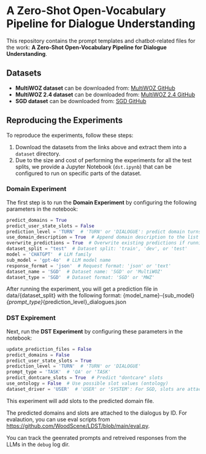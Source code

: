 # A Zero-Shot Open-Vocabulary Pipeline for Dialogue Understanding

This repository contains the prompt templates and chatbot-related files for the work: **A Zero-Shot Open-Vocabulary Pipeline for Dialogue Understanding**.

## Datasets

- **MultiWOZ dataset** can be downloaded from: [MultiWOZ GitHub](https://github.com/budzianowski/multiwoz)
- **MultiWOZ 2.4 dataset** can be downloaded from: [MultiWOZ 2.4 GitHub](https://github.com/smartyfh/MultiWOZ2.4)
- **SGD dataset** can be downloaded from: [SGD GitHub](https://github.com/google-research-datasets/dstc8-schema-guided-dialogue)

## Reproducing the Experiments

To reproduce the experiments, follow these steps:

1. Download the datasets from the links above and extract them into a `dataset` directory.
2. Due to the size and cost of performing the experiments for all the test splits, we provide a Jupyter Notebook (`dst.ipynb`) that can be configured to run on specific parts of the dataset.
   
### Domain Experiment

The first step is to run the **Domain Experiment** by configuring the following parameters in the notebook:

```python
predict_domains = True
predict_user_state_slots = False
prediction_level = 'TURN'  # 'TURN' or 'DIALOGUE': predict domain turns one by one or as part of the full dialogue
use_domain_description = True  # Append domain description to the list of domains
overwrite_predictions = True  # Overwrite existing predictions if running the experiment again
dataset_split = "test"  # Dataset split: 'train', 'dev', or 'test'
model = 'CHATGPT'  # LLM family
sub_model = 'gpt-4o'  # LLM model name
response_format = 'json'  # Request format: 'json' or 'text'
dataset_name = 'SGD'  # Dataset name: 'SGD' or 'MultiWOZ'
dataset_type = 'SGD'  # Dataset format: 'SGD' or 'MWZ'
```
After running the experiment, you will get a prediction file in data/{dataset_split} with the following format:
{model_name}-{sub_model}_{prompt_type}_{prediction_level}_dialogues.json

### DST Expirement

Next, run the **DST Experiment** by configuring these parameters in the notebook:
```python
update_prediction_files = False
predict_domains = False
predict_user_state_slots = True
prediction_level = 'TURN'  # 'TURN' or 'DIALOGUE'
prompt_type = 'TASK'  # 'QA' or 'TASK'
predict_dontcare_slots = True  # Predict "dontcare" slots
use_ontology = False  # Use possible slot values (ontology)
dataset_driver = 'USER'  # 'USER' or 'SYSTEM': For SGD, slots are attached to the user turn; for MWZ, they're attached to the system turn
```
This experiment will add slots to the predicted domain file.

The predicted domains and slots are attached to the dialogus by ID. For evalaution, you can use eval scripts from https://github.com/WoodScene/LDST/blob/main/eval.py.

You can track the geenrated prompts and retreived responses from the LLMs in the `debug` log dir.